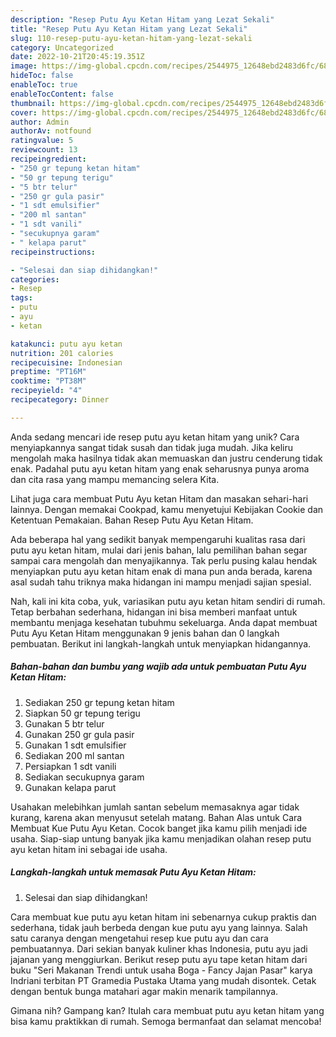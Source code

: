 ```yaml
---
description: "Resep Putu Ayu Ketan Hitam yang Lezat Sekali"
title: "Resep Putu Ayu Ketan Hitam yang Lezat Sekali"
slug: 110-resep-putu-ayu-ketan-hitam-yang-lezat-sekali
category: Uncategorized
date: 2022-10-21T20:45:19.351Z
image: https://img-global.cpcdn.com/recipes/2544975_12648ebd2483d6fc/680x482cq70/putu-ayu-ketan-hitam-foto-resep-utama.jpg
hideToc: false
enableToc: true
enableTocContent: false
thumbnail: https://img-global.cpcdn.com/recipes/2544975_12648ebd2483d6fc/680x482cq70/putu-ayu-ketan-hitam-foto-resep-utama.jpg
cover: https://img-global.cpcdn.com/recipes/2544975_12648ebd2483d6fc/680x482cq70/putu-ayu-ketan-hitam-foto-resep-utama.jpg
author: Admin
authorAv: notfound
ratingvalue: 5
reviewcount: 13
recipeingredient:
- "250 gr tepung ketan hitam"
- "50 gr tepung terigu"
- "5 btr telur"
- "250 gr gula pasir"
- "1 sdt emulsifier"
- "200 ml santan"
- "1 sdt vanili"
- "secukupnya garam"
- " kelapa parut"
recipeinstructions:

- "Selesai dan siap dihidangkan!"
categories:
- Resep
tags:
- putu
- ayu
- ketan

katakunci: putu ayu ketan 
nutrition: 201 calories
recipecuisine: Indonesian
preptime: "PT16M"
cooktime: "PT38M"
recipeyield: "4"
recipecategory: Dinner

---
```





Anda sedang mencari ide resep putu ayu ketan hitam yang unik? Cara menyiapkannya sangat tidak susah dan tidak juga mudah. Jika keliru mengolah maka hasilnya tidak akan memuaskan dan justru cenderung tidak enak. Padahal putu ayu ketan hitam yang enak seharusnya punya aroma dan cita rasa yang mampu memancing selera Kita.





Lihat juga cara membuat Putu Ayu ketan Hitam dan masakan sehari-hari lainnya. Dengan memakai Cookpad, kamu menyetujui Kebijakan Cookie dan Ketentuan Pemakaian. Bahan Resep Putu Ayu Ketan Hitam.

Ada beberapa hal yang sedikit banyak mempengaruhi kualitas rasa dari putu ayu ketan hitam, mulai dari jenis bahan, lalu pemilihan bahan segar sampai cara mengolah dan menyajikannya. Tak perlu pusing kalau hendak menyiapkan putu ayu ketan hitam enak di mana pun anda berada, karena asal sudah tahu triknya maka hidangan ini mampu menjadi sajian spesial.






Nah, kali ini kita coba, yuk, variasikan putu ayu ketan hitam sendiri di rumah. Tetap berbahan sederhana, hidangan ini bisa memberi manfaat untuk membantu menjaga kesehatan tubuhmu sekeluarga. Anda dapat membuat Putu Ayu Ketan Hitam menggunakan 9 jenis bahan dan 0 langkah pembuatan. Berikut ini langkah-langkah untuk menyiapkan hidangannya.

<!--inarticleads1-->

##### Bahan-bahan dan bumbu yang wajib ada untuk pembuatan Putu Ayu Ketan Hitam:

1. Sediakan 250 gr tepung ketan hitam
1. Siapkan 50 gr tepung terigu
1. Gunakan 5 btr telur
1. Gunakan 250 gr gula pasir
1. Gunakan 1 sdt emulsifier
1. Sediakan 200 ml santan
1. Persiapkan 1 sdt vanili
1. Sediakan secukupnya garam
1. Gunakan  kelapa parut


Usahakan melebihkan jumlah santan sebelum memasaknya agar tidak kurang, karena akan menyusut setelah matang. Bahan Alas untuk Cara Membuat Kue Putu Ayu Ketan. Cocok banget jika kamu pilih menjadi ide usaha. Siap-siap untung banyak jika kamu menjadikan olahan resep putu ayu ketan hitam ini sebagai ide usaha. 

<!--inarticleads2-->

##### Langkah-langkah untuk memasak Putu Ayu Ketan Hitam:


1. Selesai dan siap dihidangkan!

Cara membuat kue putu ayu ketan hitam ini sebenarnya cukup praktis dan sederhana, tidak jauh berbeda dengan kue putu ayu yang lainnya. Salah satu caranya dengan mengetahui resep kue putu ayu dan cara pembuatannya. Dari sekian banyak kuliner khas Indonesia, putu ayu jadi jajanan yang menggiurkan. Berikut resep putu ayu tape ketan hitam dari buku &#34;Seri Makanan Trendi untuk usaha Boga - Fancy Jajan Pasar&#34; karya Indriani terbitan PT Gramedia Pustaka Utama yang mudah disontek. Cetak dengan bentuk bunga matahari agar makin menarik tampilannya. 

Gimana nih? Gampang kan? Itulah cara membuat putu ayu ketan hitam yang bisa kamu praktikkan di rumah. Semoga bermanfaat dan selamat mencoba!
